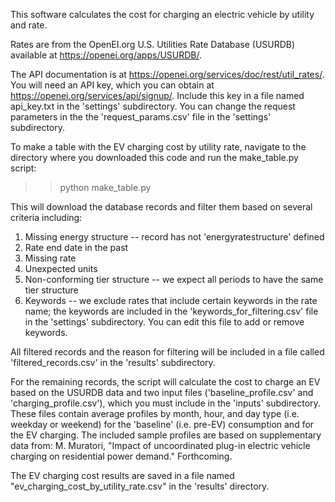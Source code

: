 This software calculates the cost for charging an electric vehicle by utility
and rate.

Rates are from the OpenEI.org U.S. Utilities Rate Database (USURDB) available
at https://openei.org/apps/USURDB/.

The API documentation is at https://openei.org/services/doc/rest/util_rates/.
You will need an API key, which you can obtain at
https://openei.org/services/api/signup/. Include this key in a file named
api_key.txt in the 'settings' subdirectory. You can change the request
parameters in the the 'request_params.csv' file in the 'settings' subdirectory.

To make a table with the EV charging cost by utility rate, navigate to the
directory where you downloaded this code and run the make_table.py script:

>> python make_table.py

This will download the database records and filter them based on several
criteria including:
1. Missing energy structure -- record has not 'energyratestructure' defined
2. Rate end date in the past
3. Missing rate
4. Unexpected units
5. Non-conforming tier structure -- we expect all periods to have the same tier
 structure
6. Keywords -- we exclude rates that include certain keywords in the rate name;
 the keywords are included in the 'keywords_for_filtering.csv' file in the
 'settings' subdirectory. You can edit this file to add or remove keywords.

All filtered records and the reason for filtering will be included in a file
called 'filtered_records.csv' in the 'results' subdirectory.

For the remaining records, the script will calculate the cost to charge an EV
based on the USURDB data and two input files ('baseline_profile.csv' and
'charging_profile.csv'), which you must include in the 'inputs' subdirectory.
These files contain average profiles by month, hour, and day type (i.e.
weekday or weekend) for the 'baseline' (i.e. pre-EV) consumption and for the
EV charging. The included sample profiles are based on supplementary data from:
M. Muratori, "Impact of uncoordinated plug-in electric vehicle charging on
residential power demand." Forthcoming.

The EV charging cost results are saved in a file named
"ev_charging_cost_by_utility_rate.csv" in the 'results' directory.